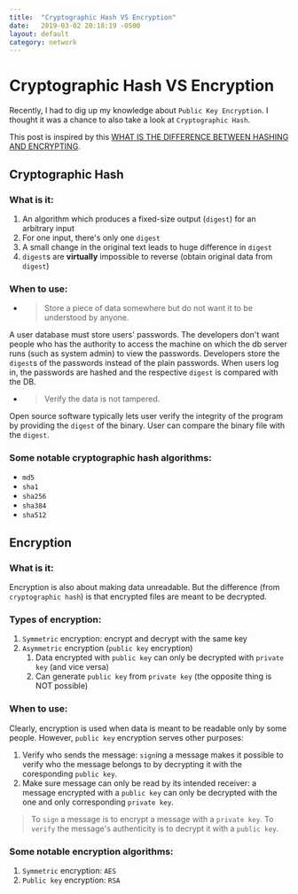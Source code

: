 ```yaml
---
title:  "Cryptographic Hash VS Encryption"
date:   2019-03-02 20:18:19 -0500
layout: default
category: network
---
```


# Cryptographic Hash VS Encryption

Recently, I had to dig up my knowledge about `Public Key Encryption`. I thought it was a chance to also take a look at `Cryptographic Hash`.

This post is inspired by this [WHAT IS THE DIFFERENCE BETWEEN HASHING AND ENCRYPTING](https://www.securityinnovationeurope.com/blog/page/whats-the-difference-between-hashing-and-encrypting). 

## Cryptographic Hash

### What is it:
  1. An algorithm which produces a fixed-size output (`digest`) for an arbitrary input
  2. For one input, there's only one `digest`
  3. A small change in the original text leads to huge difference in `digest`
  4. `digest`s are **virtually** impossible to reverse (obtain original data from `digest`)

### When to use:

* > Store a piece of data somewhere but do not want it to be understood by anyone.
  
A user database must store users' passwords. The developers don't want people who has the authority to access the machine on which the db server runs (such as system admin) to view the passwords. Developers store the `digest`s of the passwords instead of the plain passwords. When users log in, the passwords are hashed and the respective `digest` is compared with the DB.

* > Verify the data is not tampered.

Open source software typically lets user verify the integrity of the program by providing the `digest` of the binary. User can compare the binary file with the `digest`.

### Some notable cryptographic hash algorithms: 
  * `md5`
  * `sha1`
  * `sha256`
  * `sha384`
  * `sha512`

## Encryption

### What is it:

Encryption is also about making data unreadable. But the difference (from `cryptographic hash`) is that encrypted files are meant to be decrypted.

### Types of encryption:

1. `Symmetric` encryption: encrypt and decrypt with the same key
2. `Asymmetric` encryption (`public key` encryption)
   1. Data encrypted with `public key` can only be decrypted with `private key` (and vice versa)
   2. Can generate `public key` from `private key` (the opposite thing is NOT possible)

### When to use:

Clearly, encryption is used when data is meant to be readable only by some people. However, `public key` encryption serves other purposes:

1. Verify who sends the message: `sign`ing a message makes it possible to verify who the message belongs to by decrypting it with the coresponding `public key`. 
2. Make sure message can only be read by its intended receiver: a message encrypted with a `public key` can only be decrypted with the one and only corresponding `private key`.

> To `sign` a message is to encrypt a message with a `private key`. To `verify` the message's authenticity is to decrypt it with a `public key`.

### Some notable encryption algorithms: 

1. `Symmetric` encryption: `AES`
1. `Public key` encryption: `RSA`